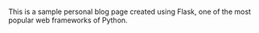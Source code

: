 This is a sample personal blog page created using Flask, one of the most popular web frameworks of Python.
